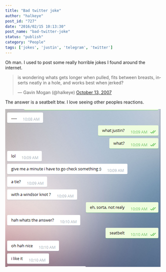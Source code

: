 ```yaml
---
title: "Bad twitter joke"
author: "halkeye"
post_id: "727"
date: "2016/02/15 10:13:30"
post_name: "bad-twitter-joke"
status: "publish"
category: "People"
tags: ['jokes', 'justin', 'telegram', 'twitter']
---
```


Oh man. I used to post some really horrible jokes I found around the internet.

<blockquote class="twitter-tweet" data-lang="en"><p lang="en" dir="ltr">is wondering whats gets longer when pulled, fits between breasts, inserts neatly in a hole, and works best when jerked?</p>&mdash; Gavin Mogan (@halkeye) <a href="https://twitter.com/halkeye/status/333769132?ref_src=twsrc%5Etfw">October 13, 2007</a></blockquote>

The answer is a seatbelt btw. I love seeing other peoples reactions.

![Justin Bad Seatbelt to Joke](./Justin-Bad-Seatbelt-to-Joke.png)
